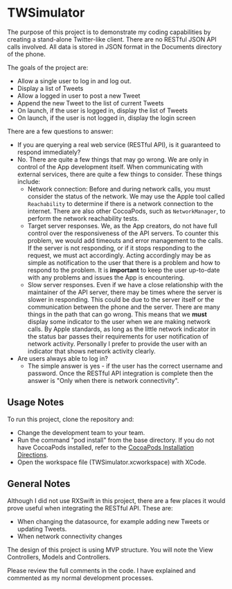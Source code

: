# TWSimulator
The purpose of this project is to demonstrate my coding capabilities by creating a stand-alone Twitter-like client.  There are no RESTful JSON API calls involved.  All data is stored in JSON format in the Documents directory of the phone.

The goals of the project are:
* Allow a single user to log in and log out.
* Display a list of Tweets
* Allow a logged in user to post a new Tweet
* Append the new Tweet to the list of current Tweets
* On launch, if the user is logged in, display the list of Tweets
* On launch, if the user is not logged in, display the login screen

There are a few questions to answer:
* If you are querying a real web service (RESTful API), is it guaranteed to respond immediately?
 *  No.  There are quite a few things that may go wrong.  We are only in control of the App development itself.  When communicating with external services, there are quite a few things to consider.  These things include:
    * Network connection: Before and during network calls, you must consider the status of the network.  We may use the Apple tool called `Reachability` to determine if there is a network connection to the internet.  There are also other CocoaPods, such as `NetworkManager`, to perform the network reachability tests.
    * Target server responses.  We, as the App creators, do not have full control over the responsiveness of the API servers.  To counter this problem, we would add timeouts and error management to the calls.  If the server is not responding, or if it stops responding to the request, we must act accordingly.  Acting accordingly may be as simple as notification to the user that there is a problem and how to respond to the problem.  It is **important** to keep the user up-to-date with any problems and issues the App is encountering.
    * Slow server responses.  Even if we have a close relationship with the maintainer of the API server, there may be times where the server is slower in responding.  This could be due to the server itself or the communication between the phone and the server.  There are many things in the path that can go wrong.  This means that we **must** display some indicator to the user when we are making network calls.  By Apple standards, as long as the little network indicator in the status bar passes their requirements for user notification of network activity.  Personally I prefer to provide the user with an indicator that shows network activity clearly.  
* Are users always able to log in?
  * The simple answer is yes - if the user has the correct username and password. Once the RESTful API integration is complete then the answer is "Only when there is network connectivity".

## Usage Notes

To run this project, clone the repository and:
* Change the development team to your team.
* Run the command "pod install" from the base directory.  If you do not have CocoaPods installed, refer to the [CocoaPods Installation Directions](https://guides.cocoapods.org/using/getting-started.html).
* Open the workspace file (TWSimulator.xcworkspace) with XCode.

## General Notes
Although I did not use RXSwift in this project, there are a few places it would prove useful when integrating the RESTful API.  These are:
* When changing the datasource, for example adding new Tweets or updating Tweets.
* When network connectivity changes

The design of this project is using MVP structure.  You will note the View Controllers, Models and Controllers.

Please review the full comments in the code.  I have explained and commented as my normal development processes.
